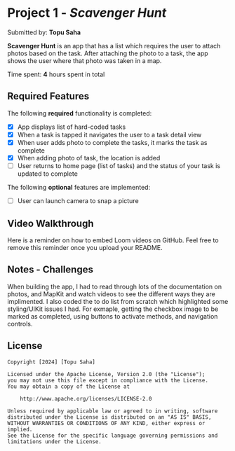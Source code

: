 # Project 1 - *Scavenger Hunt*

Submitted by: **Topu Saha**

**Scavenger Hunt** is an app that has a list which requires the user to attach photos based on the task. After attaching the photo to a task, the app shows the user where that photo was taken in a map.

Time spent: **4** hours spent in total

## Required Features

The following **required** functionality is completed:

- [X] App displays list of hard-coded tasks
- [X] When a task is tapped it navigates the user to a task detail view
- [x] When user adds photo to complete the tasks, it marks the task as complete
- [X] When adding photo of task, the location is added
- [ ] User returns to home page (list of tasks) and the status of your task is updated to complete
 
The following **optional** features are implemented:

- [ ] User can launch camera to snap a picture	

## Video Walkthrough

Here is a reminder on how to embed Loom videos on GitHub. Feel free to remove this reminder once you upload your README. 

## Notes - Challenges

When building the app, I had to read through lots of the documentation on photos,
and MapKit and watch videos to see the different ways they are implimented. I also
coded the to do list from scratch which highlighted some styling/UIKit issues I
had. For exmaple, getting the checkbox image to be marked as completed, using
buttons to activate methods, and navigation controls. 

## License

    Copyright [2024] [Topu Saha]

    Licensed under the Apache License, Version 2.0 (the "License");
    you may not use this file except in compliance with the License.
    You may obtain a copy of the License at

        http://www.apache.org/licenses/LICENSE-2.0

    Unless required by applicable law or agreed to in writing, software
    distributed under the License is distributed on an "AS IS" BASIS,
    WITHOUT WARRANTIES OR CONDITIONS OF ANY KIND, either express or implied.
    See the License for the specific language governing permissions and
    limitations under the License.
